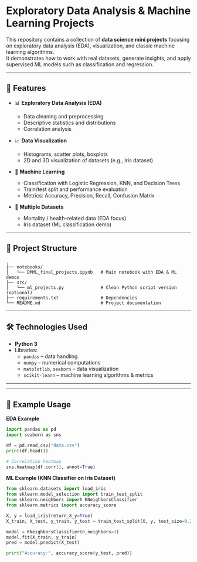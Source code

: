# Exploratory Data Analysis & Machine Learning Projects

This repository contains a collection of **data science mini projects** focusing on exploratory data analysis (EDA), visualization, and classic machine learning algorithms.  
It demonstrates how to work with real datasets, generate insights, and apply supervised ML models such as classification and regression.

---

## 🚀 Features

- 📊 **Exploratory Data Analysis (EDA)**
  - Data cleaning and preprocessing
  - Descriptive statistics and distributions
  - Correlation analysis

- 📈 **Data Visualization**
  - Histograms, scatter plots, boxplots
  - 2D and 3D visualization of datasets (e.g., Iris dataset)

- 🤖 **Machine Learning**
  - Classification with Logistic Regression, KNN, and Decision Trees
  - Train/test split and performance evaluation
  - Metrics: Accuracy, Precision, Recall, Confusion Matrix

- 📂 **Multiple Datasets**
  - Mortality / health-related data (EDA focus)
  - Iris dataset (ML classification demo)

---

## 📂 Project Structure

```
.
├── notebooks/
│   └── DMML_final_projects.ipynb   # Main notebook with EDA & ML demos
├── src/
│   └── ml_projects.py              # Clean Python script version (optional)
├── requirements.txt                # Dependencies
└── README.md                       # Project documentation
```

---

## 🛠️ Technologies Used

- **Python 3**
- Libraries:
  - `pandas` – data handling
  - `numpy` – numerical computations
  - `matplotlib`, `seaborn` – data visualization
  - `scikit-learn` – machine learning algorithms & metrics

---

---

## 📸 Example Usage

**EDA Example**
```python
import pandas as pd
import seaborn as sns

df = pd.read_csv("data.csv")
print(df.head())

# Correlation heatmap
sns.heatmap(df.corr(), annot=True)
```

**ML Example (KNN Classifier on Iris Dataset)**
```python
from sklearn.datasets import load_iris
from sklearn.model_selection import train_test_split
from sklearn.neighbors import KNeighborsClassifier
from sklearn.metrics import accuracy_score

X, y = load_iris(return_X_y=True)
X_train, X_test, y_train, y_test = train_test_split(X, y, test_size=0.2, random_state=42)

model = KNeighborsClassifier(n_neighbors=3)
model.fit(X_train, y_train)
pred = model.predict(X_test)

print("Accuracy:", accuracy_score(y_test, pred))
```


